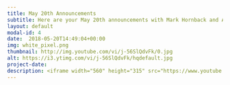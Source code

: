 ```yaml
---
title: May 20th Announcements
subtitle: Here are your May 20th announcements with Mark Hornback and Alayna Boer
layout: default
modal-id: 4 
date:  2018-05-20T14:49:04+00:00
img: white_pixel.png
thumbnail: http://img.youtube.com/vi/j-56SlQdvFk/0.jpg
alt: https://i3.ytimg.com/vi/j-56SlQdvFk/hqdefault.jpg
project-date: 
description: <iframe width="560" height="315" src="https://www.youtube.com/embed/j-56SlQdvFk" frameborder="0" allowfullscreen></iframe> 
---
```

